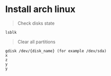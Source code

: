 # Install arch linux

> Check disks state

```
lsblk
```

> Clear all partitions

```
gdisk /dev/{disk_name} (for example /dev/sda)
x
z
y
y
```
